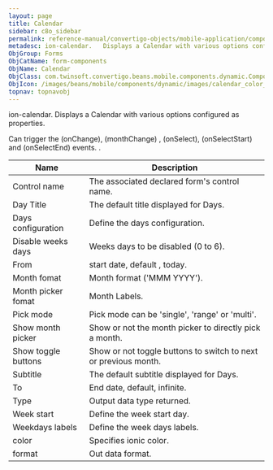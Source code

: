 ```yaml
---
layout: page
title: Calendar
sidebar: c8o_sidebar
permalink: reference-manual/convertigo-objects/mobile-application/components/form-components/calendar/
metadesc: ion-calendar.   Displays a Calendar with various options configured as properties.  Can trigger the (onChange), (monthChange) , (onSelect), (onSelectS
ObjGroup: Forms
ObjCatName: form-components
ObjName: Calendar
ObjClass: com.twinsoft.convertigo.beans.mobile.components.dynamic.ComponentManager$1
ObjIcon: /images/beans/mobile/components/dynamic/images/calendar_color_32x32.png
topnav: topnavobj
---
```

ion-calendar. 
 Displays a Calendar with various options configured as properties.

Can trigger the (onChange), (monthChange) , (onSelect), (onSelectStart) and (onSelectEnd) events. .

Name | Description 
--- | ---
Control name | The associated declared form's control name.
Day Title | The default title displayed for Days.
Days configuration | Define the days configuration.
Disable weeks days | Weeks days to be disabled (0 to 6).
From | start date, default , today.
Month fomat | Month format ('MMM YYYY').
Month picker fomat | Month Labels.
Pick mode | Pick mode can be 'single', 'range' or 'multi'.
Show month picker | Show or not the month picker to directly pick a month.
Show toggle buttons | Show or not toggle buttons to switch to next or previous month.
Subtitle | The default  subtitle displayed for Days.
To | End date, default, infinite.
Type | Output data type returned.
Week start | Define the week start day.
Weekdays labels | Define the week days labels.
color | Specifies ionic color.
format | Out data format.

